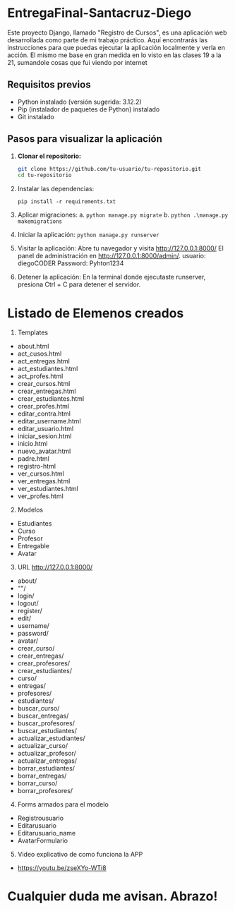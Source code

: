 # EntregaFinal-Santacruz-Diego
Este proyecto Django, llamado "Registro de Cursos", es una aplicación web desarrollada como parte de mi trabajo práctico. Aquí encontrarás las instrucciones para que puedas ejecutar la aplicación localmente y verla en acción.
El mismo me base en gran medida en lo visto en las clases 19 a la 21, sumandole cosas que fui viendo por internet

## Requisitos previos

- Python instalado (versión sugerida: 3.12.2)
- Pip (instalador de paquetes de Python) instalado
- Git instalado

## Pasos para visualizar la aplicación

1. **Clonar el repositorio:**

   ```bash
   git clone https://github.com/tu-usuario/tu-repositorio.git
   cd tu-repositorio

2. Instalar las dependencias:

   `pip install -r requirements.txt`

3. Aplicar migraciones:
   a. `python manage.py migrate`
   b. `python .\manage.py makemigrations`
  
5.  Iniciar la aplicación:
   `python manage.py runserver`

6. Visitar la aplicación:
   Abre tu navegador y visita http://127.0.0.1:8000/
   El panel de administración en http://127.0.0.1:8000/admin/.
   usuario: diegoCODER
   Password: Pyhton1234

7. Detener la aplicación:
   En la terminal donde ejecutaste runserver, presiona Ctrl + C para detener el servidor.


# Listado de Elemenos creados

1. Templates
- about.html
- act_cusos.html
- act_entregas.html
- act_estudiantes.html
- act_profes.html
- crear_cursos.html
- crear_entregas.html
- crear_estudiantes.html
- crear_profes.html
- editar_contra.html
- editar_username.html
- editar_usuario.html
- iniciar_sesion.html
- inicio.html
- nuevo_avatar.html
- padre.html
- registro-html
- ver_cursos.html
- ver_entregas.html
- ver_estudiantes.html
- ver_profes.html
  

2. Modelos
- Estudiantes
- Curso
- Profesor
- Entregable
- Avatar

3. URL http://127.0.0.1:8000/
- about/
- ""/
- login/
- logout/
- register/
- edit/
- username/
- password/
- avatar/
- crear_curso/
- crear_entregas/
- crear_profesores/
- crear_estudiantes/
- curso/
- entregas/
- profesores/
- estudiantes/
- buscar_curso/
- buscar_entregas/
- buscar_profesores/
- buscar_estudiantes/
- actualizar_estudiantes/
- actualizar_curso/
- actualizar_profesor/
- actualizar_entregas/
- borrar_estudiantes/
- borrar_entregas/
- borrar_curso/
- borrar_profesores/

4. Forms armados para el modelo
- Registrousuario
- Editarusuario
- Editarusuario_name
- AvatarFormulario 

5. Video explicativo de como funciona la APP
- https://youtu.be/zseXYo-WTi8

# Cualquier duda me avisan. Abrazo!
